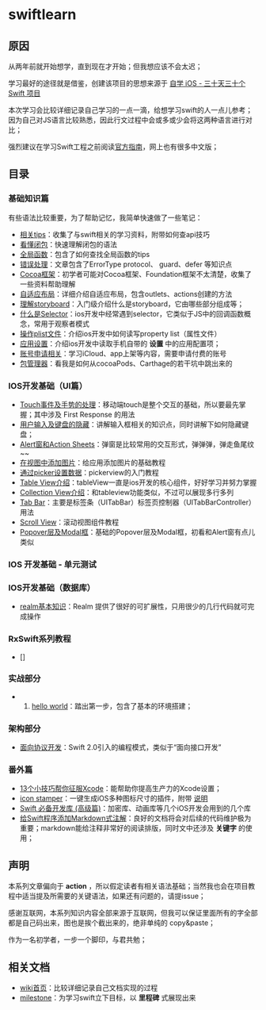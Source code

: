 # swiftlearn

## 原因

从两年前就开始想学，直到现在才开始；但我想应该不会太迟；

学习最好的途径就是借鉴，创建该项目的思想来源于 [自学 iOS - 三十天三十个 Swift 项目](http://www.jianshu.com/p/52032bc4cbe4#) 

本次学习会比较详细记录自己学习的一点一滴，给想学习swift的人一点儿参考；因为自己对JS语言比较熟悉，因此行文过程中会或多或少会将这两种语言进行对比；

强烈建议在学习Swift工程之前阅读[官方指南](https://developer.apple.com/library/ios/documentation/Swift/Conceptual/Swift_Programming_Language/GuidedTour.html#)，网上也有很多中文版；

## 目录

### 基础知识篇

有些语法比较重要，为了帮助记忆，我简单快速做了一些笔记：
 - [相关tips](./basic/tips.md)：收集了与swift相关的学习资料，附带如何查api技巧
 - [看懂闭包](./basic/closure.md)：快速理解闭包的语法
 - [全局函数](./basic/inner-fn.md)：包含了如何查找全局函数的tips
 - [错误处理](./basic/error-handle.md)：文章包含了ErrorType protocol、 guard、defer 等知识点
 - [Cocoa框架](./basic/cocoa.md)：初学者可能对Cocoa框架、Foundation框架不太清楚，收集了一些资料帮助理解
 - [自适应布局](./basic/adaptive.md)：详细介绍自适应布局，包含outlets、actions创建的方法
 - [理解storyboard](./basic/storyboard.md)：入门级介绍什么是storyboard，它由哪些部分组成等；
 - [什么是Selector](./basic/selector.md)：ios开发中经常遇到selector，它类似于JS中的回调函数概念，常用于观察者模式
 - [操作plist文件](./basic/plist.md)：介绍ios开发中如何读写property list（属性文件）
 - [应用设置](./basic/setting.md)：介绍ios开发中读取手机自带的 **设置** 中的应用配置项；
 - [账号申请相关](./basic/account.md)：学习iCloud、app上架等内容，需要申请付费的账号
 - [包管理器](./basic/deps-manager.md)：看我是如何从cocoaPods、Carthage的若干坑中跳出来的


### IOS开发基础（UI篇）
 - [Touch事件及手势的处理](./dev-basic/touch.md)：移动端touch是整个交互的基础，所以要最先掌握；其中涉及 First Response 的用法
 - [用户输入及键盘的隐藏](./dev-basic/keyboard.md)：讲解输入框相关的知识点，同时讲解下如何隐藏键盘；
 - [Alert窗和Action Sheets](./dev-basic/alert.md)：弹窗是比较常用的交互形式，弹弹弹，弹走鱼尾纹~~
 - [在视图中添加图片](./dev-basic/image.md)：给应用添加图片的基础教程
 - [通过picker设置数据](./dev-basic/picker.md)：pickerview的入门教程
 - [Table View介绍](./dev-basic/tableview.md)：tableView一直是ios开发的核心组件，好好学习并努力掌握
 - [Collection View介绍](./dev-basic/collection.md)：和tableview功能类似，不过可以展现多行多列
 - [Tab Bar](./dev-basic/tabbar.md)：主要是标签条（UITabBar）标签页控制器（UITabBarController）用法
 - [Scroll View](./dev-basic/scrollview.md)：滚动视图组件教程
 - [Popover层及Modal框](./dev-basic/popover.md)：基础的Popover层及Modal框，初看和Alert窗有点儿类似

### IOS 开发基础 - 单元测试

### IOS开发基础（数据库）
 - [realm基本知识](./db/realm.md)：Realm 提供了很好的可扩展性，只用很少的几行代码就可完成操作

### RxSwift系列教程
 - []

### 实战部分

 - 1. [hello world](./hello-world/README.md)：踏出第一步，包含了基本的环境搭建；


### 架构部分
 - [面向协议开发](./struct/protocol.md)：Swift 2.0引入的编程模式，类似于“面向接口开发”

### 番外篇
 - [13个小技巧帮你征服Xcode](http://benbeng.leanote.com/post/13%E4%B8%AA%E5%B0%8F%E6%8A%80%E5%B7%A7%E5%B8%AE%E4%BD%A0%E5%BE%81%E6%9C%8DXcode)：能帮助你提高生产力的Xcode设置；
 - [icon stamper](https://github.com/tylergaw/icon-stamper)：一键生成iOS多种图标尺寸的插件，附带 [说明](http://www.ui.cn/detail/77876.html)
 - [Swift 必备开发库 (高级篇)](http://www.jianshu.com/p/f38f1882dcc7)：加密库、动画库等几个iOS开发会用到的几个库
 - [给Swift程序添加Markdown式注解](http://www.appcoda.com.tw/swift-markdown/)：良好的文档将会对后续的代码维护极为重要；markdown能给注释非常好的阅读排版，同时文中还涉及 **关键字** 的使用；



## 声明

本系列文章偏向于 **action** ，所以假定读者有相关语法基础；当然我也会在项目教程中适当提及所需要的关键语法，如果还有问题的，请提issue；

感谢互联网，本系列知识内容全部来源于互联网，但我可以保证里面所有的字全部都是自己码出来，图也是挨个截出来的，绝非单纯的 copy&paste；

作为一名初学者，一步一个脚印，与君共勉；

## 相关文档

 - [wiki首页](https://github.com/boycgit/swiftlearn/wiki)：比较详细记录自己文档实现的过程
 - [milestone](https://github.com/boycgit/swiftlearn/milestones)：为学习swift立下目标，以 **里程碑** 式展现出来
